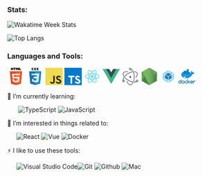 ### Stats:

<!-- ![Tser's github stats](https://github-readme-stats-tesrhub.vercel.app/api?username=TserHub&show_icons=true&theme=flag-india) -->

![Wakatime Week Stats](https://github-readme-stats-tesrhub.vercel.app/api/wakatime?username=Docker&layout=compact&theme=flag-india)

![Top Langs](https://github-readme-stats-tesrhub.vercel.app/api/top-langs/?username=TserHub&layout=compact&theme=flag-india)

<!-- ![Code Time](https://img.shields.io/endpoint?style=flat&url=https://codetime-api.datreks.com/badge/1071?logoColor=white%26project=%26recentMS=0%26showProject=false) -->

### **Languages and Tools:**  

<code><img height="40" src="https://raw.githubusercontent.com/github/explore/main/topics/html/html.png"></code>
<code><img height="40" src="https://raw.githubusercontent.com/github/explore/main/topics/css/css.png"></code>
<code><img height="40" src="https://raw.githubusercontent.com/github/explore/main/topics/javascript/javascript.png"></code>
<code><img height="40" src="https://raw.githubusercontent.com/github/explore/main/topics/typescript/typescript.png"></code>
<code><img height="40" src="https://raw.githubusercontent.com/github/explore/main/topics/react/react.png"></code>
<code><img height="40" src="https://raw.githubusercontent.com/github/explore/main/topics/vue/vue.png"></code>
<code><img height="40" src="https://raw.githubusercontent.com/github/explore/main/topics/electron/electron.png"></code>
<code><img height="40" src="https://raw.githubusercontent.com/github/explore/main/topics/nodejs/nodejs.png"></code>
<code><img height="40" src="https://raw.githubusercontent.com/github/explore/main/topics/webpack/webpack.png"></code>
<code><img height="40" src="https://raw.githubusercontent.com/github/explore/main/topics/docker/docker.png"></code>

<!--<code><img height="40" src="https://raw.githubusercontent.com/github/explore/main/topics/es6/es6.png"></code>-->
<!--<code><img height="40" src="https://raw.githubusercontent.com/github/explore/main/topics/python/python.png"></code>-->
<!--<code><img height="40" src="https://raw.githubusercontent.com/github/explore/main/topics/nginx/nginx.png"></code>-->
<!--<code><img height="40" src="https://raw.githubusercontent.com/github/explore/main/topics/npm/npm.png"></code>-->
<!--<code><img height="40" src="https://raw.githubusercontent.com/github/explore/main/topics/git/git.png"></code>-->
<!--<code><img height="40" src="https://raw.githubusercontent.com/github/explore/main/topics/macos/macos.png"></code>-->
<!--<code><img height="40" src="https://raw.githubusercontent.com/github/explore/main/topics/chrome-extension/chrome-extension.png"></code>-->
<!--<code><img height="40" src="https://raw.githubusercontent.com/github/explore/main/topics/less/less.png"></code>-->
<!--<code><img height="40" src="https://raw.githubusercontent.com/github/explore/main/topics/nextjs/nextjs.png"></code>-->
<!--<code><img height="40" src="https://raw.githubusercontent.com/github/explore/main/topics/koa/koa.png"></code>-->
<!--<code><img height="40" src="https://raw.githubusercontent.com/github/explore/main/topics/eslint/eslint.png"></code>-->

<!--
**TserHub/TserHub** is a ✨ _special_ ✨ repository because its `README.md` (this file) appears on your GitHub profile.

Here are some ideas to get you started:

- 🔭 I’m currently working on ...
- 🌱 I’m currently learning ...
- 👯 I’m looking to collaborate on ...
- 🤔 I’m looking for help with ...
- 💬 Ask me about ...
- 📫 How to reach me: ...
- 😄 Pronouns: ...
- ⚡ Fun fact: ...
-->

🌱 I’m currently learning:

&ensp;&ensp;&ensp; ![TypeScript](https://img.shields.io/badge/-TypeScript-007ACC?style=flat-square&logo=TypeScript&logoColor=fff) ![JavaScript](https://img.shields.io/badge/-JavaScript-F7DF1E?style=flat-square&logo=JavaScript&logoColor=000)

🎉 I’m interested in things related to:

&ensp;&ensp;&ensp;![React](https://img.shields.io/badge/-React-61DAFB?style=flat-square&logo=React&logoColor=000) ![Vue](https://img.shields.io/badge/-Vue-4FC08D?style=flat-square&logo=Vue.js&logoColor=fff) ![Docker](https://img.shields.io/badge/-Docker-2496ED?style=flat-square&logo=Docker&logoColor=fff)

⚡ I like to use these  tools:

&ensp;&ensp;&ensp;![Visual Studio Code](https://img.shields.io/badge/-Visual%20Studio%20Code-007ACC?style=flat-square&logo=Visual%20Studio%20Code&logoColor=fff)![Git](https://img.shields.io/badge/-Git-F05032?style=flat-square&logo=Git&logoColor=fff) ![Github](https://img.shields.io/badge/-Github-181717?style=flat-square&logo=Github&logoColor=fff) ![Mac](https://img.shields.io/badge/-Mac-0078D6?style=flat-square&logo=Apple&logoColor=fff)

<!--
📫 How to reach me: 

&ensp;&ensp;&ensp;[![Blog](https://img.shields.io/badge/-https://blog.ixk.me-4B8BF5?style=flat-square&logo=Blogger&logoColor=fff)](https://blog.ixk.me) [![Time-log](https://img.shields.io/badge/-https://log.ixk.me-7719AA?style=flat-square&logo=Microsoft%20OneNote&logoColor=fff)](https://log.ixk.me) [![Telegram](https://img.shields.io/badge/-https://t.me/otstar-2CA5E0?style=flat-square&logo=Telegram&logoColor=fff)](https://t.me/otstar) [![Twitter](https://img.shields.io/badge/-https://twitter.com/syfxlin-1DA1F2?style=flat-square&logo=Twitter&logoColor=fff)](https://twitter.com/syfxlin) [![Email](https://img.shields.io/badge/-syfxlin@gmail.com-D14836?style=flat-square&logo=Gmail&logoColor=fff)](mailto:syfxlin@gmail.com)

🖥️ I'm looking for a 2021 summer internship:

&ensp;&ensp;&ensp;[Resume (Chinese)](https://ixk.me/resume.pdf)
-->
